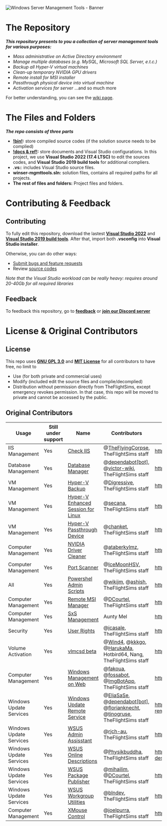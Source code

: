 

![Windows Server Management Tools - Banner]((https://github.com/TheFlightSimulationsOfficial/windowsserver-mgmttools/blob/master/docs_image.png?raw=true))
# The Repository

***This repository presents to you a collection of server management tools for various purposes:***
- *Mass administrative on Active Directory environment*
- *Manage multiple databases (e.g. MySQL, Microsoft SQL Server, e.t.c.)*
- *Backup all Hyper-V virtual machines*
- *Clean-up temporary NVIDIA GPU drivers*
- *Remote install for MSI installer*
- *Passthrough physical device into virtual machine*
- *Activation services for server*
...and so much more

For better understanding, you can see the [wiki page](https://github.com/TheFlightSimulationsOfficial/windowsserver-mgmttools/wiki).


# The Files and Folders

***The repo consists of three parts***
 - **[!bin!](https://github.com/TheFlightSimulationsOfficial/windowsserver-mgmttools/tree/master/!bin!):** store compiled source codes (if the solution source needs to be complied)
 - **[!docs & ref!](https://github.com/TheFlightSimulationsOfficial/windowsserver-mgmttools/tree/master/!docs%20&%20ref!):** store documents and Visual Studio configurations. In this project, we use **Visual Studio 2022 (17.4 LTSC)** to edit the sources codes, and **Visual Studio 2019 build tools** for additional compliers. 
 - **.vs:**: includes Visual Studio source files.
 - **winser-mgmttools.sln:** solution files, contains all required paths for all projects.
 - **The rest of files and folders:** Project files and folders.

# Contributing & Feedback

## Contributing
To fully edit this repository, download the lastest **[Visual Studio 2022](https://visualstudio.microsoft.com/downloads/)** and **[Visual Studio 2019 build tools](https://visualstudio.microsoft.com/vs/older-downloads/)**. After that, import both **.vsconfig** into **Visual Studio installer**.

Otherwise, you can do other ways:
 - [Submit bugs and feature requests](https://github.com/TheFlightSimulationsOfficial/windowsserver-mgmttools/issues)
-   Review  [source codes](https://github.com/TheFlightSimulationsOfficial/windowsserver-mgmttools)

*Note that the Visual Studio workload can be really heavy: requires around 20-40Gb for all required libraries*

## Feedback
To feedback this repository, go to [**feedback**](https://github.com/TheFlightSimulationsOfficial/windowsserver-mgmttools/issues) or **[join our Discord server](https://discord.gg/VdbJAHKhuW)**

# License & Original Contributors
## License 
This repo uses [**GNU GPL 3.0**](https://www.gnu.org/licenses/gpl-3.0.en.html) and [**MIT License**](https://opensource.org/licenses/MIT) for all contributors to have free, no limit to 
- Use (for both private and commercial uses)
- Modify (included edit the source files and complie/decomplied) 
- Distribution without permission directly from TheFlightSims, except emergency revokes permission. In that case, this repo will be moved to private and cannot be accessed by the public.

## Original Contributors
|Usage|Still under support|Name|Contributors|Folks from|
|--|--|--|--|--|
|IIS Management|Yes|[Check IIS](https://github.com/TheFlightSimulationsOfficial/windowsserver-mgmttools/tree/master/check-iis)|@[TheFlyingCorpse](https://github.com/TheFlyingCorpse), TheFlightSims staff|https://github.com/TheFlyingCorpse/check_iis
|Database Management|Yes|[Database Manager](https://github.com/TheFlightSimulationsOfficial/windowsserver-mgmttools/tree/master/database-manager)|@[dependabot[bot]](https://github.com/apps/dependabot), @[victor-wiki](https://github.com/victor-wiki), TheFlightSims staff|https://github.com/victor-wiki/DatabaseManager|
|VM Management|Yes|[Hyper-V Backup](https://github.com/TheFlightSimulationsOfficial/windowsserver-mgmttools/tree/master/hyperv-backup)|@[Digressive](https://github.com/Digressive), TheFlightSims staff|https://github.com/Digressive/HyperV-Backup-Utility|
|VM Management|Yes|[Hyper-V Enhanced Session for Linux](https://github.com/TheFlightSimulationsOfficial/windowsserver-mgmttools/tree/master/hyper-v-enhanced-session-linux)|@[secana](https://github.com/secana), TheFlightSims staff|https://github.com/secana/EnhancedSessionMode|
|VM Management|Yes|[Hyper-V Passthrough Device](https://github.com/TheFlightSimulationsOfficial/windowsserver-mgmttools/tree/master/hyperv-passthrough)|@[chanket](https://github.com/chanket), TheFlightSims staff|https://github.com/chanket/DDA|
|Computer Management|Yes|[NVIDIA Driver Cleaner](https://github.com/TheFlightSimulationsOfficial/windowsserver-mgmttools/tree/master/nvidia-driver-cleaner)|@[ataberkylmz](https://github.com/ataberkylmz), TheFlightSims staff|https://github.com/ataberkylmz/NvidiaDriverCleaner|
|Computer Management|Yes|[Port Scanner](https://github.com/TheFlightSimulationsOfficial/windowsserver-mgmttools/tree/master/port-scanner)|@[IceMoonHSV](https://github.com/IceMoonHSV), TheFlightSims staff|https://github.com/IceMoonHSV/PortScanner|
|All|Yes|[Powershel Admin Scripts](https://github.com/TheFlightSimulationsOfficial/windowsserver-mgmttools/tree/master/poweshell-adminscript)|@[wikijm](https://github.com/wikijm), @[ashish](https://github.com/ashishknitcs), TheFlightSims staff|https://github.com/wikijm/PowerShell-AdminScripts|
|Computer Management|Yes|[Remote MSI Manager](https://github.com/TheFlightSimulationsOfficial/windowsserver-mgmttools/tree/master/remote-msi-manager)|@[DCourtel](https://github.com/DCourtel), TheFlightSims staff|https://github.com/DCourtel/Remote_MSI_Manager|
|Computer Management|Yes|[SxS Management](https://github.com/TheFlightSimulationsOfficial/windowsserver-mgmttools/tree/master/sxs-mgmt)| Aunty Mel|https://pastebin.com/raw/9iuAqJSn|
|Security|Yes|[User Rights](https://github.com/TheFlightSimulationsOfficial/windowsserver-mgmttools/tree/master/user-rights)|@[jcasale](https://github.com/jcasale), TheFlightSims staff|https://github.com/jcasale/UserRights|
|Volume Activation|Yes|[vlmcsd beta](https://github.com/TheFlightSimulationsOfficial/windowsserver-mgmttools/tree/master/vlmcsd-beta)|@[Wind4](https://github.com/Wind4/vlmcsd), @[kkkgo](https://github.com/kkkgo), @[HarukaMa](https://github.com/HarukaMa), Hotbird64, Nang, TheFlightSims staff|https://github.com/kkkgo/vlmcsd|
|Computer Management|Yes|[Windows Management on Web](https://github.com/TheFlightSimulationsOfficial/windowsserver-mgmttools/tree/master/winman)|@[fakoua](https://github.com/fakoua), @[fossabot](https://github.com/fossabot), @[ImgBotApp](https://github.com/ImgBotApp), TheFlightSims staff|https://github.com/fakoua/WinMan|
|Windows Update Services|Yes|[Windows Update Remote Service](https://github.com/TheFlightSimulationsOfficial/windowsserver-mgmttools/tree/master/winupdate-remote-svc)|@[EliaSaSe](https://github.com/EliaSaSe), @[dependabot[bot]](https://github.com/apps/dependabot), @[florianknecht](https://github.com/florianknecht), @[tinogruse](https://github.com/tinogruse), TheFlightSims staff|https://github.com/EliaSaSe/windows-update-remote-service|
|Windows Update Services|Yes|[WSUS Admin Assisstant](https://github.com/TheFlightSimulationsOfficial/windowsserver-mgmttools/tree/master/wsusadminassistant)|@[rjch-au](https://github.com/rjch-au), TheFlightSims staff|https://github.com/rjch-au/WSUSAdminAssistant|
|Windows Update Services|Yes|[WSUS Online Descriptions](https://github.com/TheFlightSimulationsOfficial/windowsserver-mgmttools/tree/master/wsusonlinedescriptions)|@[Physikbuddha](https://github.com/Physikbuddha), TheFlightSims staff|https://github.com/Physikbuddha/wsus-online-descriptions|
|Windows Update Services|Yes|[WSUS Package Publisher](https://github.com/TheFlightSimulationsOfficial/windowsserver-mgmttools/tree/master/wsuspackagepublisher)|@[mihailim](https://github.com/mihailim), @[DCourtel](https://github.com/DCourtel), TheFlightSims staff|https://github.com/DCourtel/Wsus_Package_Publisher|
|Windows Update Services|Yes|[WSUS Workgroup Utilities](https://github.com/TheFlightSimulationsOfficial/windowsserver-mgmttools/tree/master/wsusworkgrouputilities)|@[blndev](https://github.com/blndev/), TheFlightSims staff|https://github.com/blndev/wsusworkgroup|
|Computer Management|Yes|[XMouse Control](https://github.com/TheFlightSimulationsOfficial/windowsserver-mgmttools/tree/master/xmouse-controls-develop)|@[joelpurra](https://github.com/joelpurra), TheFlightSims staff|https://github.com/joelpurra/xmouse-controls|
